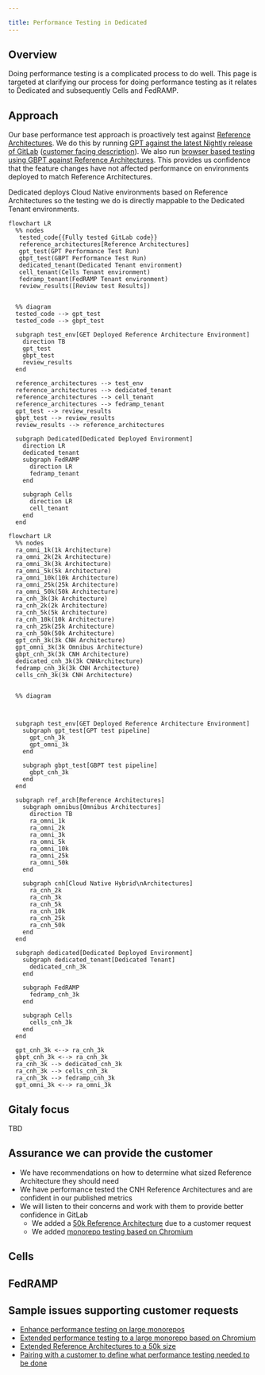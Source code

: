 ```yaml
---

title: Performance Testing in Dedicated
---
```


## Overview

Doing performance testing is a complicated process to do well. This page is targeted at clarifying our process for doing performance testing as it relates to Dedicated and subsequently Cells and FedRAMP.

## Approach

Our base performance test approach is proactively test against [Reference Architectures](https://docs.gitlab.com/ee/administration/reference_architectures). We do this by running [GPT against the latest Nightly release of GitLab](https://handbook.gitlab.com/handbook/engineering/infrastructure/test-platform/performance-and-scalability/#test-process) ([customer facing description](https://docs.gitlab.com/ee/administration/reference_architectures/#validation-and-test-results)). We also run [browser based testing using GBPT against Reference Architectures](https://handbook.gitlab.com/handbook/engineering/infrastructure/test-platform/performance-and-scalability/#browser-performance-tool). This provides us confidence that the feature changes have not affected performance on environments deployed to match Reference Architectures.

Dedicated deploys Cloud Native environments based on Reference Architectures so the testing we do is directly mappable to the Dedicated Tenant environments.

```mermaid
flowchart LR
  %% nodes
   tested_code{{Fully tested GitLab code}}
   reference_architectures[Reference Architectures]
   gpt_test(GPT Performance Test Run)
   gbpt_test(GBPT Performance Test Run)
   dedicated_tenant(Dedicated Tenant environment)
   cell_tenant(Cells Tenant environment)
   fedramp_tenant(FedRAMP Tenant environment)
   review_results([Review test Results])
   

  %% diagram
  tested_code --> gpt_test
  tested_code --> gbpt_test

  subgraph test_env[GET Deployed Reference Architecture Environment]
    direction TB
    gpt_test
    gbpt_test
    review_results
  end

  reference_architectures --> test_env
  reference_architectures --> dedicated_tenant
  reference_architectures --> cell_tenant
  reference_architectures --> fedramp_tenant
  gpt_test --> review_results
  gbpt_test --> review_results
  review_results --> reference_architectures

  subgraph Dedicated[Dedicated Deployed Environment]
    direction LR
    dedicated_tenant
    subgraph FedRAMP
      direction LR
      fedramp_tenant
    end

    subgraph Cells
      direction LR
      cell_tenant
    end
  end
```

```mermaid
flowchart LR
  %% nodes
  ra_omni_1k(1k Architecture)
  ra_omni_2k(2k Architecture)
  ra_omni_3k(3k Architecture)
  ra_omni_5k(5k Architecture)
  ra_omni_10k(10k Architecture)
  ra_omni_25k(25k Architecture)
  ra_omni_50k(50k Architecture)
  ra_cnh_3k(3k Architecture)
  ra_cnh_2k(2k Architecture)
  ra_cnh_5k(5k Architecture)
  ra_cnh_10k(10k Architecture)
  ra_cnh_25k(25k Architecture)
  ra_cnh_50k(50k Architecture)
  gpt_cnh_3k(3k CNH Architecture)
  gpt_omni_3k(3k Omnibus Architecture)
  gbpt_cnh_3k(3k CNH Architecture)
  dedicated_cnh_3k(3k CNHArchitecture)
  fedramp_cnh_3k(3k CNH Architecture)
  cells_cnh_3k(3k CNH Architecture)


  %% diagram



  subgraph test_env[GET Deployed Reference Architecture Environment]
    subgraph gpt_test[GPT test pipeline]
      gpt_cnh_3k
      gpt_omni_3k
    end

    subgraph gbpt_test[GBPT test pipeline]
      gbpt_cnh_3k
    end
  end

  subgraph ref_arch[Reference Architectures]
    subgraph omnibus[Omnibus Architectures]
      direction TB
      ra_omni_1k
      ra_omni_2k
      ra_omni_3k
      ra_omni_5k
      ra_omni_10k
      ra_omni_25k
      ra_omni_50k
    end

    subgraph cnh[Cloud Native Hybrid\nArchitectures]
      ra_cnh_2k
      ra_cnh_3k
      ra_cnh_5k
      ra_cnh_10k
      ra_cnh_25k
      ra_cnh_50k
    end
  end
  
  subgraph dedicated[Dedicated Deployed Environment]
    subgraph dedicated_tenant[Dedicated Tenant]
      dedicated_cnh_3k
    end

    subgraph FedRAMP
      fedramp_cnh_3k
    end

    subgraph Cells
      cells_cnh_3k
    end
  end

  gpt_cnh_3k <--> ra_cnh_3k
  gbpt_cnh_3k <--> ra_cnh_3k 
  ra_cnh_3k --> dedicated_cnh_3k
  ra_cnh_3k --> cells_cnh_3k
  ra_cnh_3k --> fedramp_cnh_3k
  gpt_omni_3k <--> ra_omni_3k
```
## Gitaly focus

TBD

## Assurance we can provide the customer

* We have recommendations on how to determine what sized Reference Architecture they should need
* We have performance tested the CNH Reference Architectures and are confident in our published metrics
* We will listen to their concerns and work with them to provide better confidence in GitLab
    * We added a [50k Reference Architecture](https://gitlab.com/gitlab-com/gl-infra/gitlab-dedicated/team/-/issues/2445) due to a customer request
    * We added [monorepo testing based on Chromium](https://gitlab.com/gitlab-org/quality/quality-engineering/team-tasks/-/issues/2377) 

## Cells

## FedRAMP


## Sample issues supporting customer requests

* [Enhance performance testing on large monorepos](https://gitlab.com/groups/gitlab-org/quality/quality-engineering/-/epics/37)
* [Extended performance testing to a large monorepo based on Chromium](https://gitlab.com/gitlab-org/quality/quality-engineering/team-tasks/-/issues/2377)
* [Extended Reference Architectures to a 50k size](https://gitlab.com/gitlab-com/gl-infra/gitlab-dedicated/team/-/issues/2445)
* [Pairing with a customer to define what performance testing needed to be done](https://gitlab.com/gitlab-com/gl-infra/gitlab-dedicated/team/-/issues/3724)


